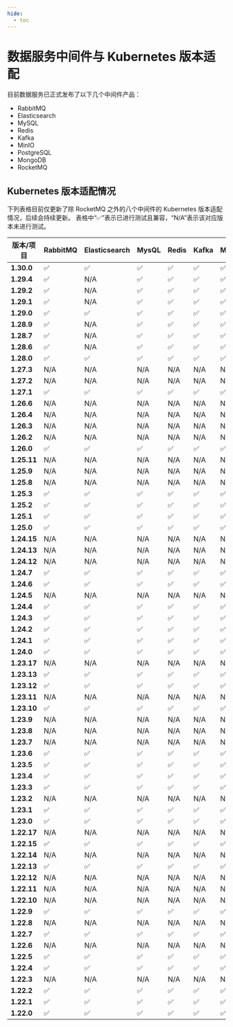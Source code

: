 ```yaml
---
hide:
  - toc
---
```


# 数据服务中间件与 Kubernetes 版本适配

目前数据服务已正式发布了以下几个中间件产品：

- RabbitMQ
- Elasticsearch
- MySQL
- Redis
- Kafka
- MinIO
- PostgreSQL
- MongoDB
- RocketMQ

## Kubernetes 版本适配情况

下列表格目前仅更新了除 RocketMQ 之外的八个中间件的 Kubernetes 版本适配情况，后续会持续更新。
表格中“✅”表示已进行测试且兼容，“N/A”表示该对应版本未进行测试。

| **版本/项目** | **RabbitMQ** | **Elasticsearch** | **MysQL** | **Redis** | **Kafka** | **MinIO** | **PostgreSQL** | **MongoDB** | **RocketMQ** |
|-----|-------|----------|------|-------|-------|-------|---------|-------|-------|
| **1.30.0**  |✅  | ✅ | ✅ | ✅ | ✅ | ✅ | ✅  | ✅ | ✅ |
| **1.29.4**  |✅  | N/A | ✅ | ✅ | ✅ | ✅ | ✅  | ✅ | ✅ |
| **1.29.2**  |✅  | N/A | ✅ | ✅ | ✅ | ✅ | ✅  | ✅ | ✅ |
| **1.29.1**  |✅  | N/A | ✅ | ✅ | ✅ | ✅ | ✅  | ✅ | ✅ |
| **1.29.0**  |✅  | ✅ | ✅ | ✅ | ✅ | ✅ | ✅  | ✅ | ✅ |
| **1.28.9**  |✅  | N/A | ✅ | ✅ | ✅ | ✅ | N/A  | N/A| ✅ |
| **1.28.7**  |✅  | N/A | ✅ | ✅ | ✅ | ✅ | N/A  | N/A | ✅ |
| **1.28.6**  |✅  | N/A | ✅ | ✅ | ✅ | ✅ | N/A  | N/A| ✅ |
| **1.28.0**  | ✅  | ✅ | ✅ | ✅ | ✅ | ✅ | ✅  | ✅ | ✅ |
| **1.27.3**  | N/A  | N/A | N/A | N/A | N/A | N/A | N/A  | ✅ | ✅ |
| **1.27.2**  | N/A  | N/A | N/A | N/A | N/A | N/A | N/A  | ✅ | ✅ |
| **1.27.1**  | ✅  | ✅ | ✅ | ✅ | ✅ | ✅ | ✅  | ✅ | ✅ |
| **1.26.6**  | N/A  | N/A | N/A | N/A | N/A | N/A | N/A  | ✅ | ✅ |
| **1.26.4**  | N/A  | N/A | N/A | N/A | N/A | N/A | N/A  | ✅ | ✅ |
| **1.26.3**  | N/A  | N/A | N/A | N/A | N/A | N/A | N/A  | ✅ | ✅ |
| **1.26.2**  | N/A  | N/A | N/A | N/A | N/A | N/A | N/A  | ✅ | ✅ |
| **1.26.0**  | ✅  | ✅ | ✅ | ✅ | ✅ | ✅ | ✅  | ✅ | ✅ |
| **1.25.11** | N/A  | N/A | N/A | N/A | N/A | N/A | N/A  | ✅ | ✅ |
| **1.25.9**  | N/A  | N/A | N/A | N/A | N/A | N/A | N/A  | ✅ | ✅ |
| **1.25.8**  | N/A  | N/A | N/A | N/A | N/A | N/A | N/A  | ✅ | ✅ |
| **1.25.3**  | ✅  | ✅ | ✅ | ✅ | ✅ | ✅ | ✅  | ✅ | ✅ |
| **1.25.2**  | ✅  | ✅ | ✅ | ✅ | ✅ | ✅ | ✅  | ✅ | ✅ |
| **1.25.1**  | ✅  | ✅ | ✅ | ✅ | ✅ | ✅ | ✅  | ✅ | ✅ |
| **1.25.0**  | ✅  | ✅ | ✅ | ✅ | ✅ | ✅ | ✅  | ✅ | ✅ |
| **1.24.15** | N/A  | N/A | N/A | N/A | N/A | N/A | N/A  | ✅ | ✅ |
| **1.24.13** | N/A  | N/A | N/A | N/A | N/A | N/A | N/A  | ✅ | ✅ |
| **1.24.12** | N/A  | N/A | N/A | N/A | N/A | N/A | N/A  | ✅ | ✅ |
| **1.24.7**  | ✅  | ✅ | ✅ | ✅ | ✅ | ✅ | ✅  | ✅ | ✅ |
| **1.24.6**  | ✅  | ✅ | ✅ | ✅ | ✅ | ✅ | ✅  | ✅ | ✅ |
| **1.24.5**  | N/A  | N/A | N/A | N/A | N/A | N/A | N/A  | ✅ | ✅ |
| **1.24.4**  | ✅  | ✅ | ✅ | ✅ | ✅ | ✅ | ✅  | ✅ | ✅ |
| **1.24.3**  | ✅  | ✅ | ✅ | ✅ | ✅ | ✅ | ✅  | ✅ | ✅ |
| **1.24.2**  | ✅  | ✅ | ✅ | ✅ | ✅ | ✅ | ✅  | ✅ | ✅ |
| **1.24.1**  | ✅  | ✅ | ✅ | ✅ | ✅ | ✅ | ✅  | ✅ | ✅ |
| **1.24.0**  | ✅  | ✅ | ✅ | ✅ | ✅ | ✅ | ✅  | ✅ | ✅ |
| **1.23.17** | N/A  | N/A | N/A | N/A | N/A | N/A | N/A  | ✅ | ✅ |
| **1.23.13** | ✅  | ✅ | ✅ | ✅ | ✅ | ✅ | ✅  | ✅ | ✅ |
| **1.23.12** | ✅  | ✅ | ✅ | ✅ | ✅ | ✅ | ✅  | ✅ | ✅ |
| **1.23.11** | N/A  | N/A | N/A | N/A | N/A | N/A | N/A  | N/A | N/A  |
| **1.23.10** | ✅  | ✅ | ✅ | ✅ | ✅ | ✅ | ✅  | ✅ | ✅ |
| **1.23.9**  | N/A  | N/A | N/A | N/A | N/A | N/A | N/A  | N/A | N/A |
| **1.23.8**  | N/A  | N/A | N/A | N/A | N/A | N/A | N/A  | N/A | N/A |
| **1.23.7**  | N/A  | N/A | N/A | N/A | N/A | N/A | N/A  | N/A | N/A |
| **1.23.6**  | ✅  | ✅ | ✅ | ✅ | ✅ | ✅ | ✅  | ✅ | ✅ |
| **1.23.5**  | ✅  | ✅ | ✅ | ✅ | ✅ | ✅ | ✅  | ✅ | ✅ |
| **1.23.4**  | ✅  | ✅ | ✅ | ✅ | ✅ | ✅ | ✅  | ✅ | ✅ |
| **1.23.3**  | ✅  | ✅ | ✅ | ✅ | ✅ | ✅ | ✅  | ✅ | ✅ |
| **1.23.2**  | N/A  | N/A | N/A | N/A | N/A | N/A | N/A  | N/A |N/A  |
| **1.23.1**  | ✅  | ✅ | ✅ | ✅ | ✅ | ✅ | ✅  | ✅ | ✅ |
| **1.23.0**  | ✅  | ✅ | ✅ | ✅ | ✅ | ✅ | ✅  | ✅ | ✅ |
| **1.22.17** | N/A  | N/A | N/A | N/A | N/A | N/A | N/A  | ✅ | ✅  | 
| **1.22.15** | ✅  | ✅ | ✅ | ✅ | ✅ | ✅ | ✅  | ✅ | N/A |
| **1.22.14** | N/A  | N/A | N/A | N/A | N/A | N/A | N/A  | N/A | N/A |
| **1.22.13** | ✅  | ✅ | ✅ | ✅ | ✅ | ✅ | ✅  | ✅ | ✅  | 
| **1.22.12** | N/A  | N/A | N/A | N/A | N/A | N/A | N/A  | N/A | N/A |
| **1.22.11** | N/A  | N/A | N/A | N/A | N/A | N/A | N/A  | N/A | N/A |
| **1.22.10** | N/A  | N/A | N/A | N/A | N/A | N/A | N/A  | N/A | N/A |
| **1.22.9**  | ✅  | ✅ | ✅ | ✅ | ✅ | ✅ | ✅  | ✅ | ✅ |
| **1.22.8**  | N/A  | N/A | N/A | N/A | N/A | N/A | N/A  | N/A | N/A  |
| **1.22.7**  | ✅  | ✅ | ✅ | ✅ | ✅ | ✅ | ✅  | ✅ | ✅ |
| **1.22.6**  | N/A  | N/A | N/A | N/A | N/A | N/A | N/A  | N/A | N/A  |
| **1.22.5**  | ✅  | ✅ | ✅ | ✅ | ✅ | ✅ | ✅  | ✅ |✅ |
| **1.22.4**  | ✅  | ✅ | ✅ | ✅ | ✅ | ✅ | ✅  | ✅ |✅ |
| **1.22.3**  | N/A  | N/A | N/A | N/A | N/A | N/A | N/A  | N/A | N/A  | 
| **1.22.2**  | ✅  | ✅ | ✅ | ✅ | ✅ | ✅ | ✅  | ✅ |✅ |
| **1.22.1**  | ✅  | ✅ | ✅ | ✅ | ✅ | ✅ | ✅  | ✅ |✅ |
| **1.22.0**  | ✅  | ✅ | ✅ | ✅ | ✅ | ✅ | ✅  | ✅ |✅ |
